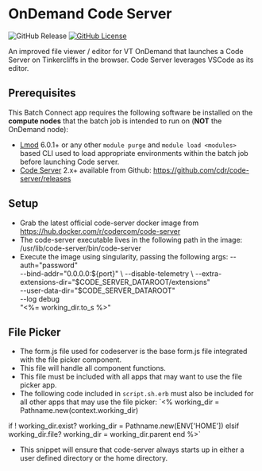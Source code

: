 # OnDemand Code Server

![GitHub Release](https://img.shields.io/github/release/osc/bc_osc_codeserver.svg)
[![GitHub License](https://img.shields.io/badge/license-MIT-green.svg)](https://opensource.org/licenses/MIT)

An improved file viewer / editor for VT OnDemand that launches a
Code Server on Tinkercliffs in the browser. Code Server leverages VSCode as its
editor.

## Prerequisites

This Batch Connect app requires the following software be installed on the
**compute nodes** that the batch job is intended to run on (**NOT** the
OnDemand node):

- [Lmod] 6.0.1+ or any other `module purge` and `module load <modules>` based
  CLI used to load appropriate environments within the batch job before
  launching Code server.
- [Code Server] 2.x+ available from Github: https://github.com/cdr/code-server/releases

[Code Server]: https://coder.com/
[Lmod]: https://www.tacc.utexas.edu/research-development/tacc-projects/lmod
[VS Code]: https://code.visualstudio.com/


## Setup

- Grab the latest official code-server docker image from https://hub.docker.com/r/codercom/code-server 
- The code-server executable lives in the following path in the image: /usr/lib/code-server/bin/code-server
- Execute the image using singularity, passing the following args:
    --auth="password" \
    --bind-addr="0.0.0.0:${port}" \
    --disable-telemetry \
    --extra-extensions-dir="$CODE_SERVER_DATAROOT/extensions" \
    --user-data-dir="$CODE_SERVER_DATAROOT" \
    --log debug \
    "<%= working_dir.to_s %>" 
    
 ## File Picker
- The form.js file used for codeserver is the base form.js file integrated with the file picker component. 
- This file will handle all component functions.
- This file must be included with all apps that may want to use the file picker app.
- The following code included in `script.sh.erb` must also be included for all other apps that may use the file picker:
`<%
working_dir = Pathname.new(context.working_dir)

 if ! working_dir.exist?
     working_dir = Pathname.new(ENV['HOME'])
     elsif working_dir.file?
         working_dir = working_dir.parent
end
%>`
- This snippet will ensure that code-server always starts up in either a user defined directory or the home directory.
